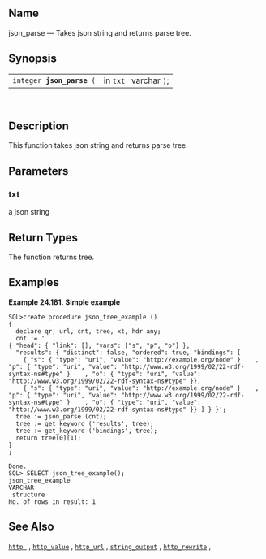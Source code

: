 <div id="fn_json_parse" class="refentry">

<div class="titlepage">

</div>

<div class="refnamediv">

## Name

json_parse — Takes json string and returns parse tree.

</div>

<div class="refsynopsisdiv">

## Synopsis

<div id="fsyn_json_parse" class="funcsynopsis">

|                                |                        |
|--------------------------------|------------------------|
| `integer `**`json_parse`**` (` | in `txt ` varchar `)`; |

<div class="funcprototype-spacer">

 

</div>

</div>

</div>

<div id="desc_json_parse" class="refsect1">

## Description

This function takes json string and returns parse tree.

</div>

<div id="params_json_parse" class="refsect1">

## Parameters

<div id="id93629" class="refsect2">

### txt

a json string

</div>

</div>

<div id="ret_json_parse" class="refsect1">

## Return Types

The function returns tree.

</div>

<div id="examples_atoi_01" class="refsect1">

## Examples

<div id="ex_atoi_01" class="example">

**Example 24.181. Simple example**

<div class="example-contents">

``` programlisting
SQL>create procedure json_tree_example ()
{
  declare qr, url, cnt, tree, xt, hdr any;
  cnt := '
{ "head": { "link": [], "vars": ["s", "p", "o"] },
  "results": { "distinct": false, "ordered": true, "bindings": [
    { "s": { "type": "uri", "value": "http://example.org/node" }    , "p": { "type": "uri", "value": "http://www.w3.org/1999/02/22-rdf-syntax-ns#type" }    , "o": { "type": "uri", "value": "http://www.w3.org/1999/02/22-rdf-syntax-ns#type" }},
    { "s": { "type": "uri", "value": "http://example.org/node" }    , "p": { "type": "uri", "value": "http://www.w3.org/1999/02/22-rdf-syntax-ns#type" }    , "o": { "type": "uri", "value": "http://www.w3.org/1999/02/22-rdf-syntax-ns#type" }} ] } }';
  tree := json_parse (cnt);
  tree := get_keyword ('results', tree);
  tree := get_keyword ('bindings', tree);
  return tree[0][1];
}
;

Done. 
SQL> SELECT json_tree_example();
json_tree_example
VARCHAR
 structure
No. of rows in result: 1 
```

</div>

</div>

  

</div>

<div id="seealso_json_parse" class="refsect1">

## See Also

<a href="fn_http.html" class="link" title="http"><code
class="function">http </code></a> ,
<a href="fn_http_value.html" class="link" title="http_value"><code
class="function">http_value</code></a> ,
<a href="fn_http_url.html" class="link" title="http_url"><code
class="function">http_url</code></a> ,
<a href="fn_string_output.html" class="link" title="string_output"><code
class="function">string_output</code></a> ,
<a href="fn_http_rewrite.html" class="link" title="http_rewrite"><code
class="function">http_rewrite</code></a> ,

</div>

</div>
